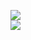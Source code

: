 [![](https://img.shields.io/badge/Made%20With-Github%20Spray-lightgrey.svg?style=for-the-badge&logo=github)](https://github.com/Annihil/github-spray#22367)  
[![](https://i.imgur.com/2DrTn0Z.gif)](https://github.com/Annihil/github-spray)